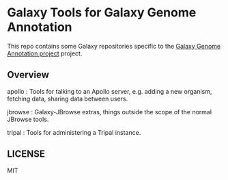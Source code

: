 # Galaxy Tools for Galaxy Genome Annotation

This repo contains some Galaxy repositories specific to the [Galaxy Genome
Annotation project](https://github.com/galaxy-genome-annotation) project.

## Overview

apollo
: Tools for talking to an Apollo server, e.g. adding a new organism, fetching data, sharing data between users.

jbrowse
: Galaxy-JBrowse extras, things outside the scope of the normal JBrowse tools.

tripal
: Tools for administering a Tripal instance.

## LICENSE

MIT
